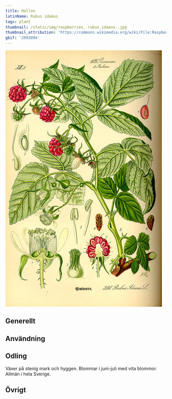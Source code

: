 ```yaml
---
title: Hallon
latinName: Rubus idaéus
tags: plant
thumbnail: /static/img/raspberries_-rubus_idaeus-.jpg
thumbnail_attribution: 'https://commons.wikimedia.org/wiki/File:Raspberries_(Rubus_Idaeus).jpg'
gbif: '2993094'
---
```


![](/static/img/rubus-idaeus-3.jpg)

## Generellt

## Användning

## Odling

Växer på stenig mark och hyggen. Blommar i juni-juli med vita blommor. Allmän i hela Sverige.

## Övrigt
